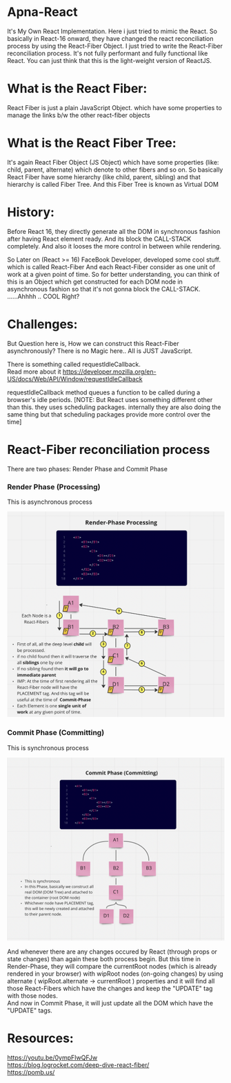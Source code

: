 # Apna-React

It's My Own React Implementation.
Here i just tried to mimic the React.
So basically in React-16 onward, they have changed the react reconciliation process by using
the React-Fiber Object. I just tried to write the React-Fiber reconciliation process.
It's not fully performant and fully functional like React. You can just think that this is the light-weight version of ReactJS.

# What is the React Fiber:

React Fiber is just a plain JavaScript Object.
which have some properties to manage the links b/w the other react-fiber objects

# What is the React Fiber Tree:

It's again React Fiber Object (JS Object) which have some properties
(like: child, parent, alternate) which denote to other fibers and so on.
So basically React Fiber have some hierarchy (like child, parent, sibling)
and that hierarchy is called Fiber Tree. And this Fiber Tree is known as Virtual DOM

# History:

Before React 16, they directly generate all the DOM in synchronous fashion after having React element ready. And its block the CALL-STACK completely. And also it looses the more control in between while rendering.

So Later on (React >= 16) FaceBook Developer, developed some cool stuff.
which is called React-Fiber And each React-Fiber consider as one unit of work at a given point of time.
So for better understanding, you can think of this is an Object which get constructed for each DOM node in asynchronous fashion so that it's not gonna block the CALL-STACK. ......Ahhhh .. COOL Right?

# Challenges:

But Question here is, How we can construct this React-Fiber asynchronously?
There is no Magic here.. All is JUST JavaScript.

There is something called requestIdleCallback.\
Read more about it https://developer.mozilla.org/en-US/docs/Web/API/Window/requestIdleCallback

requestIdleCallback method queues a function to be called during a browser's idle periods.
[NOTE: But React uses something different other than this. they uses scheduling packages. internally
they are also doing the same thing but that scheduling packages provide more control over the time]

# React-Fiber reconciliation process

There are two phases: Render Phase and Commit Phase

### Render Phase (Processing)
This is asynchronous process

<p align="center">
  <img src="imgs/Screenshot 2023-01-15 at 5.51.15 PM.png" title="Render Phase">
</p>

### Commit Phase (Committing)
This is synchronous process

<p align="center">
  <img src="imgs/Screenshot 2023-01-15 at 6.15.39 PM.png" title="Render Phase">
</p>

And whenever there are any changes occured by React (through props or state changes) than again these both process begin. But this time in Render-Phase, they will compare the currentRoot nodes (which is already rendered in your browser) with wipRoot nodes (on-going changes) by using alternate
( wipRoot.alternate -> currentRoot  ) properties and it will find all those React-Fibers which have the changes and keep the "UPDATE" tag with those nodes. \
And now in Commit Phase, it will just update all the DOM which have the "UPDATE" tags.


# Resources: 

https://youtu.be/0ympFIwQFJw \
https://blog.logrocket.com/deep-dive-react-fiber/ \
https://pomb.us/

